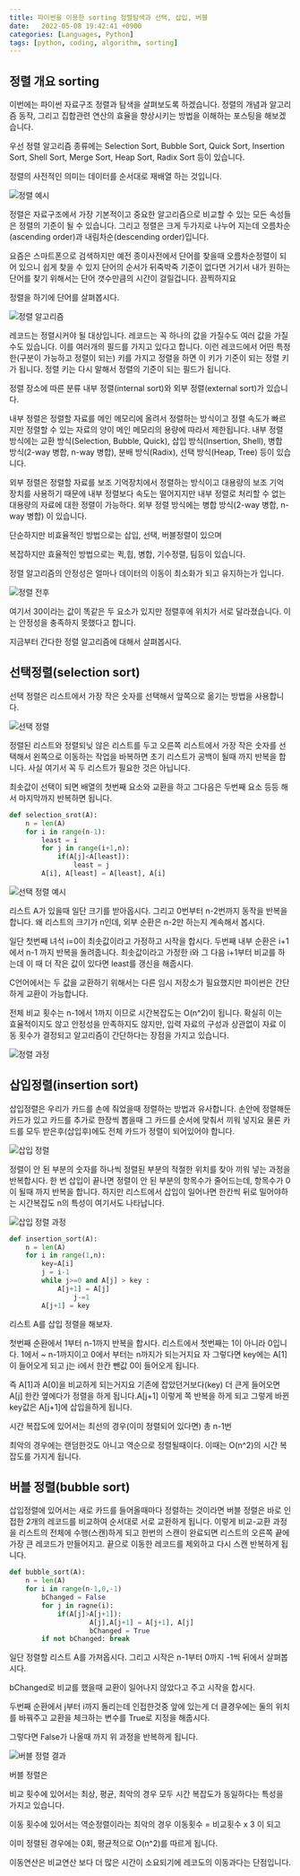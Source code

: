 ```yaml
---
title: 파이썬을 이용한 sorting 정렬탐색과 선택, 삽입, 버블
date:   2022-05-08 19:42:41 +0900
categories: [Languages, Python]
tags: [python, coding, algorithm, sorting]
---
```


## 정렬 개요 sorting

이번에는 파이썬 자료구조 정렬과 탐색을 살펴보도록 하겠습니다. 정렬의 개념과 알고리즘 동작, 그리고 집합관련 연산의 효율을 향상시키는 방법을 이해하는 포스팅을 해보겠습니다.

우선 정렬 알고리즘 종류에는 Selection Sort, Bubble Sort, Quick Sort, Insertion Sort, Shell Sort, Merge Sort, Heap Sort, Radix Sort 등이 있습니다.

정렬의 사전적인 의미는 데이터를 순서대로 재배열 하는 것입니다. 

![정렬 예시](https://user-images.githubusercontent.com/85277660/210133982-5a5655db-c55e-4245-9be7-efaa9e5081ef.png)

정렬은 자료구조에서 가장 기본적이고 중요한 알고리즘으로 비교할 수 있는 모든 속성들은 정렬의 기준이 될 수 있습니다. 그리고 정렬은 크게 두가지로 나누어 지는데 오름차순(ascending order)과 내림차순(descending order)입니다.

요즘은 스마트폰으로 검색하지만 예전 종이사전에서 단어를 찾을때 오름차순정렬이 되어 있으니 쉽게 찾을 수 있지 단어의 순서가 뒤죽박죽 기준이 없다면 거기서 내가 원하는 단어를 찾기 위해서는 단어 갯수만큼의 시간이 걸릴겁니다. 끔찍하지요

정렬을 하기에 단어를 살펴봅시다.

![정렬 알고리즘](https://user-images.githubusercontent.com/85277660/210133989-604fc04e-d015-4d7d-a45e-27270bed9d72.png)

레코드는 정렬시커야 될 대상입니다. 레코드는 꼭 하나의 값을 가질수도 여러 값을 가질수도 있습니다. 이를 여러개의 필드를 가지고 있다고 합니다. 이런 레코드에서 어떤 특정한(구분이 가능하고 정렬이 되는) 키를 가지고 정렬을 하면 이 키가 기준이 되는 정렬 키가 됩니다. 정렬 키는 다시 말해서 정렬의 기준이 되는 필드가 됩니다.

정렬 장소에 따른 분류
내부 정렬(internal sort)와 외부 정렬(external sort)가 있습니다.

 

내부 정렬은 정렬할 자료를 메인 메모리에 올려서 정렬하는 방식이고 정렬 속도가 빠르지만 정렬할 수 있는 자료의 양이 메인 메모리의 용량에 따라서 제한됩니다. 내부 정렬 방식에는 교환 방식(Selection, Bubble, Quick), 삽입 방식(Insertion, Shell), 병합 방식(2-way 병합, n-way 병합), 분배 방식(Radix), 선택 방식(Heap, Tree) 등이 있습니다.

 

외부 정렬은 정렬할 자료를 보조 기억장치에서 정렬하는 방식이고 대용량의 보조 기억 장치를 사용하기 때문에 내부 정렬보다 속도는 떨어지지만 내부 정렬로 처리할 수 없는 대용량의 자료에 대한 정렬이 가능하다. 외부 정렬 방식에는 병합 방식(2-way 병합, n-way 병합) 이 있습니다.

 

단순하지만 비효율적인 방법으로는 삽입, 선택, 버블정렬이 있으며

복잡하지만 효율적인 방법으로는 퀵,힙, 병합, 기수정렬, 팀등이 있습니다.

 

정렬 알고리즘의 안정성은 얼마나 데이터의 이동이 최소화가 되고 유지하는가 입니다.


![정렬 전후](https://user-images.githubusercontent.com/85277660/210133997-b3734eb9-7f8b-4dbb-99cd-0f77ce4d4891.png)

여기서 30이라는 값이 똑같은 두 요소가 있지만 정렬후에 위치가 서로 달라졌습니다. 이는 안정성을 충족하지 못했다고 합니다.


지금부터 간다한 정렬 알고리즘에 대해서 살펴봅시다.


## 선택정렬(selection sort)

선택 정렬은 리스트에서 가장 작은 숫자를 선택해서 앞쪽으로 옮기는 방법을 사용합니다.

![선택 정렬](https://user-images.githubusercontent.com/85277660/210134013-650f6353-d0fd-4bb6-8eab-3388a8b6329a.png)

정렬된 리스트와 정렬되닞 않은 리스트를 두고 오른쪽 리스트에서 가장 작은 숫자를 선택해서 왼쪽으로 이동하는 작업을 바복하면 초기 리스트가 공백이 될때 까지 반복을 합니다. 사실 여기서 꼭 두 리스트가 필요한 것은 아닙니다.

 

최솟값이 선택이 되면 배열의 첫번째 요소와 교환을 하고 그다음은 두번째 요소 등등 해서 마지막까지 반복하면 됩니다.


```python
def selection_srot(A):
	n = len(A)
    for i in range(n-1):
    	least = i
        for j in range(i+1,n):
        	if(A[j]<A[least]):
            	least = j
        A[i], A[least] = A[least], A[i]
```

![선택 정렬 예시](https://user-images.githubusercontent.com/85277660/210134027-d401a670-3923-4a0c-82b8-4825f943e21f.png)

리스트 A가 있을때 일단 크기를 받아옵시다. 그리고 0번부터 n-2번까지 동작을 반복을 합니다. 왜 리스트의 크기가 n인데, 외부 순환은 n-2만 하는지 계속해서 봅시다.

 

일단 첫번째 녀석 i=0이 최솟값이라고 가정하고 시작을 합시다. 두번째 내부 순환은 i+1에서 n-1 까지 반복을 돌려줍니다.  최솟값이라고 가정한 i와 그 다음 i+1부터 비교를 하는데 이 때 더 작은 값이 있다면 least를 갱신을 해줍시다.


C언어에서는 두 값을 교환하기 위해서는 다른 임시 저장소가 필요했지만 파이썬은 간단하게 교환이 가능합니다.


 

전체 비교 횟수는 n-1에서 1까지 이므로 시간복잡도는 O(n^2)이 됩니다. 확실히 이는 효율적이지도 않고 안정성을 만족하지도 않지만, 입력 자료의 구성과 상관없이 자료 이동 횟수가 결정되고 알고리즘이 간단하다는 장점을 가지고 있습니다.


![정렬 과정](https://user-images.githubusercontent.com/85277660/210134068-0a280564-2891-4dc7-a1f1-c0c5acf1a166.png)

## 삽입정렬(insertion sort)

삽입정렬은 우리가 카드를 손에 줘었을때 정렬하는 방법과 유사합니다. 손안에 정렬해둔 카드가 있고 카드를 추가로 한장씩 뽑을때 그 카드를 순서에 맞춰서 끼워 넣지요 물론 카드를 모두 받은후(삽입후)에도 전체 카드가 정렬이 되어있어야 합니다.

![삽입 정렬](https://user-images.githubusercontent.com/85277660/210134076-0a79bbdf-3c71-4852-9ae5-6ccbb56e8f2e.png)

정렬이 안 된 부분의 숫자를 하나씩 정렬된 부분의 적절한 위치를 찾아 끼워 넣는 과정을 반복합시다. 한 번 삽입이 끝나면 정렬이 안 된 부분의 항목수가 줄어드는데, 항목수가 0이 될때 까지 반복을 합니다. 하지만 리스트에서 삽입이 일어나면 한칸씩 뒤로 밀어야하는 시간복잡도 n의 특성이 여기서도 나타납니다.

![삽입 정렬 과정](https://user-images.githubusercontent.com/85277660/210134084-e756a122-b2fa-4d02-bd82-28131a2dcd68.png)

```python
def insertion_sort(A):
    n = len(A)
    for i in range(1,n):
    	key=A[i]
        j = i-1
        while j>=0 and A[j] > key :
        	A[j+1] = A[j]
            	j-=1
        A[j+1] = key
```

리스트 A를 삽입 정렬을 해보자.

첫번째 순환에서 1부터 n-1까지 반복을 합시다. 리스트에서 첫번째는 1이 아니라 0입니다. 1에서 ~ n-1까지이고 0에서 부터는 n까지가 되는거지요 자 그렇다면 key에는 A[1]이 들어오게 되고 j는 i에서 한칸 뺀값 0이 들어오게 됩니다.

즉 A[1]과 A[0]을 비교하게 되는거지요 기존에 잡았던거보다(key) 더 큰게 들어오면 A[j] 한칸 옆에다가 정렬을 하게 됩니다.A[j+1] 이렇게 쪽 반복을 하게 되고 그렇게 바뀐 key값은 A[j+1]에 삽입을하게 됩니다.

시간 복잡도에 있어서는 최선의 경우(이미 정렬되어 있다면) 총 n-1번

최악의 경우에는 랜덤한것도 아니고 역순으로 정렬될때이다. 이때는 O(n^2)의 시간 복잡도를 가지게 됩니다.


## 버블 정렬(bubble sort)

삽입정렬에 있어서는 새로 카드를 들어올때마다 정렬하는 것이라면 버블 정렬은 바로 인접한 2개의 레코드를 비교하여 순서대로 서로 교환하게 됩니다. 이렇게 비교-교환 과정을 리스트의 전체에 수행(스캔)하게 되고 한번의 스캔이 완료되면 리스트의 오른쪽 끝에 가장 큰 레코드가 만들어지고. 끝으로 이동한 레코드를 제외하고 다시 스캔 반복하게 됩니다.

 
```python
def bubble_sort(A):
    n = len(A)
    for i in range(n-1,0,-1)
    	bChanged = False
        for j in ragne(i):
        	if(A[j]>A[j+1]):
            	 	A[j],A[j+1] = A[j+1], A[j]
                 	bChanged = True
        if not bChanged: break
```

일단 정렬할 리스트 A를 가져옵시다. 그리고 시작은 n-1부터 0까지 -1씩 뒤에서 살펴봅시다.

bChanged로 비교를 했을때 교환이 일어나지 않았다고 주고 시작을 합시다.

두번째 순환에서 j부터 i까지 돌리는데 인접한것중 앞에 있는게 더 클경우에는 둘의 위치를 바꿔주고 교환을 체크하는 변수를 True로 지정을 해줍시다.

그렇다면 False가 나올때 까지 위 과정을 반복하게 됩니다.


![버블 정렬 결과](https://user-images.githubusercontent.com/85277660/210134110-d2c6380d-bae7-4db8-b820-7b788937884b.png)


버블 정렬은

비교 횟수에 있어서는 최상, 평균, 최악의 경우 모두 시간 복잡도가 동일하다는 특성을 가지고 있습니다.

이동 횟수에 있어서는 역순정렬이라는 최악의 경우 이동횟수 = 비교횟수 x 3 이 되고

이미 정렬된 경우에는 0회, 평균적으로 O(n^2)를 따르게 됩니다.

이동연산은 비교연산 보다 더 많은 시간이 소요되기에 레코도의 이동과다는 단점입니다.